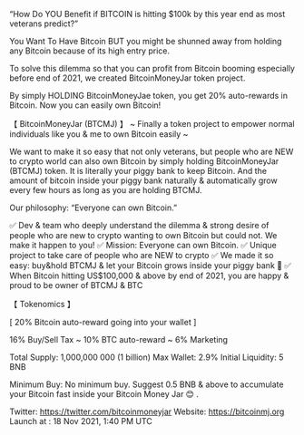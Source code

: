 “How Do YOU Benefit if BITCOIN is hitting $100k by this year end as most veterans predict?”

You Want To Have Bitcoin BUT you might be shunned away from holding any Bitcoin because of its high entry price.

To solve this dilemma so that you can profit from Bitcoin booming especially before end of 2021, we created BitcoinMoneyJar token project.

By simply HOLDING BitcoinMoneyJae token, you get 20% auto-rewards in Bitcoin. Now you can easily own Bitcoin!

【 BitcoinMoneyJar (BTCMJ) 】
~ Finally a token project to empower normal individuals like you & me to own Bitcoin easily ~

We want to make it so easy that not only veterans, but people who are NEW to crypto world can also own Bitcoin by simply holding BitcoinMoneyJar (BTCMJ) token. It is literally your piggy bank to keep Bitcoin. And the amount of bitcoin inside your piggy bank naturally & automatically grow every few hours as long as you are holding BTCMJ.

Our philosophy:  “Everyone can own Bitcoin.” 

✅ Dev & team who deeply understand the dilemma & strong desire of people who are new to crypto wanting to own Bitcoin but could not. We make it happen to you!
✅ Mission: Everyone can own Bitcoin.
✅ Unique project to take care of people who are NEW to crypto
✅ We made it so easy: buy&hold BTCMJ & let your Bitcoin grows inside your piggy bank 🙂
✅ When Bitcoin hitting US$100,000 & above by end of 2021, you are happy & proud to be owner of BTCMJ & BTC

【 Tokenomics 】

[ 20% Bitcoin auto-reward going into your wallet ]

16% Buy/Sell Tax
 ~ 10% BTC auto-reward 
 ~ 6% Marketing 

Total Supply: 1,000,000 000  (1 billion)
Max Wallet: 2.9%
Initial Liquidity: 5 BNB

Minimum Buy: No minimum buy. Suggest 0.5 BNB & above to accumulate your Bitcoin fast inside your Bitcoin Money Jar 😊 .

Twitter: https://twitter.com/bitcoinmoneyjar
Website: https://bitcoinmj.org
Launch at : 18 Nov 2021, 1:40 PM UTC
